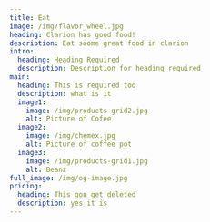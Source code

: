 ```yaml
---
title: Eat
image: /img/flavor_wheel.jpg
heading: Clarion has good food!
description: Eat soome great food in clarion
intro:
  heading: Heading Required
  description: Description for heading required
main:
  heading: This is required too
  description: what is it
  image1:
    image: /img/products-grid2.jpg
    alt: Picture of Cofee
  image2:
    image: /img/chemex.jpg
    alt: Picture of coffee pot
  image3:
    image: /img/products-grid1.jpg
    alt: Beanz
full_image: /img/og-image.jpg
pricing:
  heading: This gon get deleted
  description: yes it is
---
```

